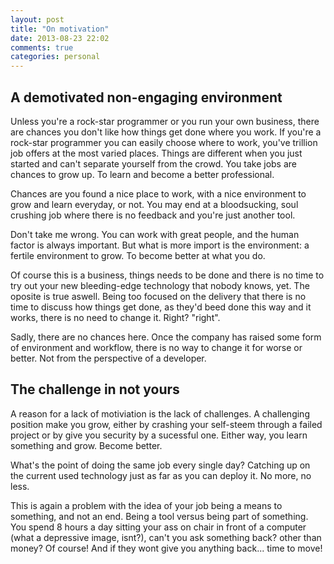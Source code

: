 ```yaml
---
layout: post
title: "On motivation"
date: 2013-08-23 22:02
comments: true
categories: personal
---
```

## A demotivated non-engaging environment

Unless you're a rock-star programmer or you run your own business, there are chances you don't like how things get done where you work. If you're a rock-star programmer you can easily choose where to work, you've trillion job offers at the most varied places.
Things are different when you just started and can't separate yourself from the crowd. You take jobs are chances to grow up. To learn and become a better professional.

Chances are you found a nice place to work, with a nice environment to grow and learn everyday, or not. You may end at a bloodsucking, soul crushing job where there is no feedback and you're just another tool.
<!-- more -->

Don't take me wrong. You can work with great people, and the human factor is always important. But what is more import is the environment: a fertile environment to grow. To become better at what you do. 

Of course this is a business, things needs to be done and there is no time to try out your new bleeding-edge technology that nobody knows, yet. The oposite is true aswell. Being too focused on the delivery that there is no time to discuss how things get done, as they'd beed done this way and it works, there is no need to change it. Right? "right".

Sadly, there are no chances here. Once the company has raised some form of environment and workflow, there is no way to change it for worse or better. Not from the perspective of a developer.

## The challenge in not yours 

A reason for a lack of motiviation is the lack of challenges. A challenging position make you grow, either by crashing your self-steem through a failed project or by give you security by a sucessful one.
Either way, you learn something and grow. Become better.

What's the point of doing the same job every single day? Catching up on the current used technology just as far as you can deploy it. No more, no less.

This is again a problem with the idea of your job being a means to something, and not an end. Being a tool versus being part of something. You spend 8 hours a day sitting your ass on chair in front of a computer (what a depressive image, isnt?), can't you ask something back? other than money? Of course! And if they wont give you anything back... time to move! 

